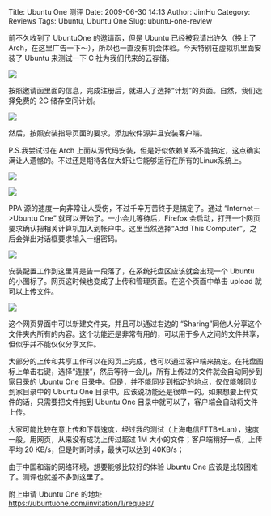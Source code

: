 Title: Ubuntu One 测评
Date: 2009-06-30 14:13
Author: JimHu
Category: Reviews
Tags: Ubuntu, Ubuntu One
Slug: ubuntu-one-review

前不久收到了 UbuntuOne 的邀请函，但是 Ubuntu 已经被我请出许久（换上了
Arch，在这里广告一下～），所以也一直没有机会体验。今天特别在虚拟机里面安装了
Ubuntu 来测试一下 C 社为我们代来的云存储。

[![](http://i.linuxtoy.org/images/2009/06/1.png)](http://i.linuxtoy.org/images/2009/06/1.png)

按照邀请函里面的信息，完成注册后，就进入了选择“计划”的页面。自然，我们选择免费的
2G 储存空间计划。

[![](http://i.linuxtoy.org/images/2009/06/2.png)](http://i.linuxtoy.org/images/2009/06/2.png)

然后，按照安装指导页面的要求，添加软件源并且安装客户端。  
  
P.S.我尝试过在 Arch
上面从源代码安装，但是好似依赖关系不能搞定，这点确实满让人遗憾的。不过还是期待各位大虾让它能够运行在所有的Linux系统上。

[![](http://i.linuxtoy.org/images/2009/06/3.png)](http://i.linuxtoy.org/images/2009/06/3.png)  

[![](http://i.linuxtoy.org/images/2009/06/4.png)](http://i.linuxtoy.org/images/2009/06/4.png)

PPA 源的速度一向非常让人受伤，不过千辛万苦终于是搞定了。通过
“Internet－>Ubuntu One” 就可以开始了。一小会儿等待后，Firefox
会启动，打开一个网页要求确认把相关计算机加入到帐户中。这里当然选择“Add
This Computer”，之后会弹出对话框要求输入一组密码。

[![](http://i.linuxtoy.org/images/2009/06/5-300x187.png)](http://i.linuxtoy.org/images/2009/06/5.png)

安装配置工作到这里算是告一段落了，在系统托盘区应该就会出现一个 Ubuntu
的小图标了。网页这时候也变成了上传和管理页面。在这个页面中单击 upload
就可以上传文件。

[![](http://i.linuxtoy.org/images/2009/06/6-300x175.png)](http://i.linuxtoy.org/images/2009/06/6.png)

这个网页界面中可以新建文件夹，并且可以通过右边的
“Sharing”同他人分享这个文件夹内所有的内容。这个功能还是非常有用的，可以用于多人之间的文件共享，但似乎并不能仅仅分享文件。

大部分的上传和共享工作可以在网页上完成，也可以通过客户端来搞定。在托盘图标上单击右键，选择“连接”，然后等待一会儿，所有上传过的文件就会自动同步到家目录的
Ubuntu One
目录中。但是，并不能同步到指定的地点，仅仅能够同步到家目录中的 Ubuntu
One
目录中。应该说功能还是很单一的。如果想要上传文件的话，只需要把文件拖到
Ubuntu One 目录中就可以了，客户端会自动将文件上传。

大家可能比较在意上传和下载速度，经过我的测试（上海电信FTTB+Lan），速度一般。用网页，从来没有成功上传过超过
1M 大小的文件；客户端稍好一点，上传平均 20
KB/s，但是时断时续，最快可以达到 40KB/s；

由于中国和谐的网络环境，想要能够比较好的体验 Ubuntu One
应该是比较困难了。测评也就差不多到这里了。

附上申请 Ubuntu One 的地址  
<https://ubuntuone.com/invitation/1/request/>
